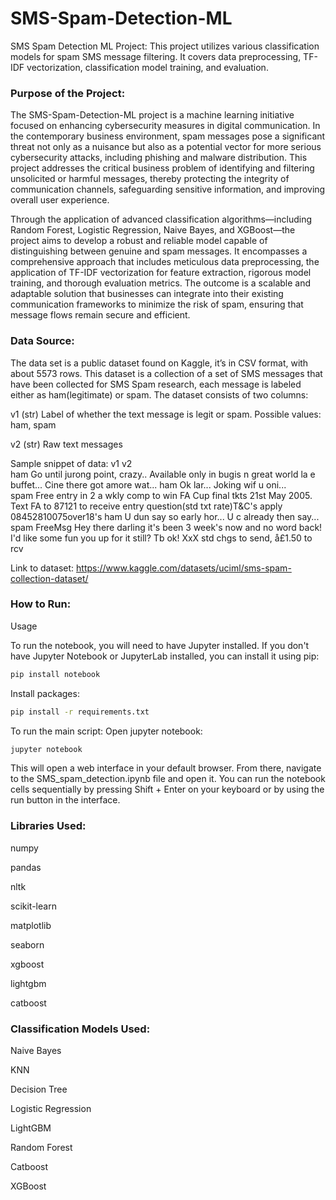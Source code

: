 # SMS-Spam-Detection-ML
SMS Spam Detection ML Project: This project utilizes various classification models for spam SMS message filtering. It covers data preprocessing, TF-IDF vectorization, classification model training, and evaluation.

### Purpose of the Project:
The SMS-Spam-Detection-ML project is a machine learning initiative focused on enhancing cybersecurity measures in digital communication. In the contemporary business environment, spam messages pose a significant threat not only as a nuisance but also as a potential vector for more serious cybersecurity attacks, including phishing and malware distribution. This project addresses the critical business problem of identifying and filtering unsolicited or harmful messages, thereby protecting the integrity of communication channels, safeguarding sensitive information, and improving overall user experience.

Through the application of advanced classification algorithms—including Random Forest, Logistic Regression, Naive Bayes, and XGBoost—the project aims to develop a robust and reliable model capable of distinguishing between genuine and spam messages. It encompasses a comprehensive approach that includes meticulous data preprocessing, the application of TF-IDF vectorization for feature extraction, rigorous model training, and thorough evaluation metrics. The outcome is a scalable and adaptable solution that businesses can integrate into their existing communication frameworks to minimize the risk of spam, ensuring that message flows remain secure and efficient.

### Data Source:
The data set is a public dataset found on Kaggle, it’s in CSV format, with about 5573 rows. This dataset is a collection of a set of SMS messages that have been collected for SMS Spam research, each message is labeled either as ham(legitimate) or spam. The dataset consists of two columns:

v1 (str)	Label of whether the text message is legit or spam.
Possible values: ham, spam

v2 (str)	Raw text messages

Sample snippet of data:
v1	v2								
ham	Go until jurong point, crazy.. Available only in bugis n great world la e buffet... Cine there got amore wat...
ham	Ok lar... Joking wif u oni...						
spam	Free entry in 2 a wkly comp to win FA Cup final tkts 21st May 2005. Text FA to 87121 to receive entry question(std txt rate)T&C's apply 08452810075over18's
ham	U dun say so early hor... U c already then say...				
spam	FreeMsg Hey there darling it's been 3 week's now and no word back! I'd like some fun you up for it still? Tb ok! XxX std chgs to send, å£1.50 to rcv

Link to dataset: 
https://www.kaggle.com/datasets/uciml/sms-spam-collection-dataset/ 

### How to Run:
Usage

To run the notebook, you will need to have Jupyter installed. If you don't have Jupyter Notebook or JupyterLab installed, you can install it using pip:

```bash
pip install notebook
```

Install packages:
```bash
pip install -r requirements.txt
```


To run the main script:
Open jupyter notebook:
```bash
jupyter notebook
```
This will open a web interface in your default browser. From there, navigate to the SMS_spam_detection.ipynb file and open it. You can run the notebook cells sequentially by pressing Shift + Enter on your keyboard or by using the run button in the interface.

### Libraries Used:

numpy

pandas

nltk

scikit-learn

matplotlib

seaborn

xgboost

lightgbm

catboost

### Classification Models Used:

Naive Bayes

KNN

Decision Tree

Logistic Regression

LightGBM

Random Forest

Catboost

XGBoost
